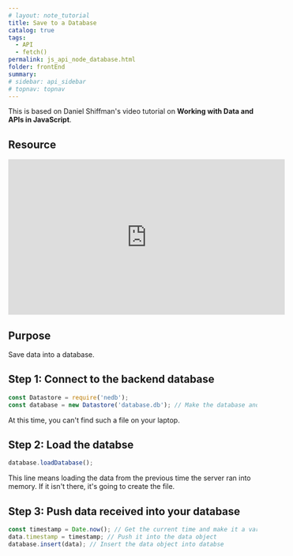 ```yaml
---
# layout: note_tutorial
title: Save to a Database
catalog: true
tags: 
  - API
  - fetch()
permalink: js_api_node_database.html
folder: frontEnd
summary: 
# sidebar: api_sidebar
# topnav: topnav
---
```


This is based on Daniel Shiffman's video tutorial on **Working with Data and APIs in JavaScript**.

## Resource

<p><iframe width="560" height="315" src="https://www.youtube.com/embed/xVYa20DCUv0" frameborder="0" allow="accelerometer; autoplay; encrypted-media; gyroscope; picture-in-picture" allowfullscreen></iframe></p>

## Purpose

Save data into a database.

## Step 1: Connect to the backend database

```JavaScript
const Datastore = require('nedb');
const database = new Datastore('database.db'); // Make the database and give it a path to the file name
```
At this time, you can't find such a file on your laptop.

## Step 2: Load the databse

```JavaScript
database.loadDatabase();
```

This line means loading the data from the previous time the server ran into memory. If it isn't there, it's going to create the file.


## Step 3: Push data received into your database

```JavaScript
const timestamp = Date.now(); // Get the current time and make it a variable
data.timestamp = timestamp; // Push it into the data object
database.insert(data); // Insert the data object into databse
```